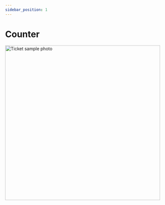 ```yaml
---
sidebar_position: 1
---
```


# Counter
<img src="/static/ing/main_logo.png" alt="Ticket sample photo" height="500"/>